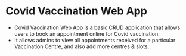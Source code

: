 # Covid Vaccination Web App

- Covid Vaccination Web App is a basic CRUD application that allows users to book an appointment online for Covid vaccination.
- It allows admins to view all appointments received for a particular Vaccination Centre, and also add more centres & slots.

